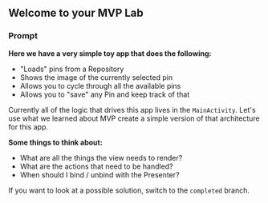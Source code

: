 ## Welcome to your MVP Lab

### Prompt
**Here we have a very simple toy app that does the following:**
- "Loads" pins from a Repository
- Shows the image of the currently selected pin
- Allows you to cycle through all the available pins
- Allows you to "save" any Pin and keep track of that

Currently all of the logic that drives this app lives in the `MainActivity`. Let's use what we learned about MVP create a simple version of that architecture for this app. 

**Some things to think about:**
- What are all the things the view needs to render?
- What are the actions that need to be handled?
- When should I bind / unbind with the Presenter?

If you want to look at a possible solution, switch to the `completed` branch.

